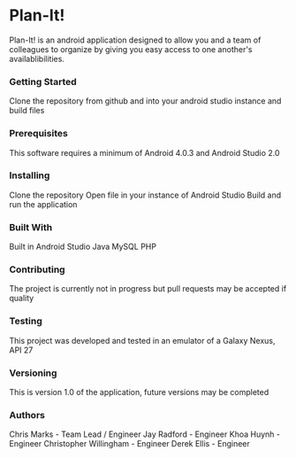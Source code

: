 <h1>Plan-It!</h1>

Plan-It! is an android application designed to allow you and a team of colleagues to organize by giving you easy access to one another's availablibilities.

<h3>Getting Started</h3>

Clone the repository from github and into your android studio instance and build files

<h3>Prerequisites</h3>

This software requires a minimum of Android 4.0.3 and Android Studio 2.0

<h3>Installing</h3>

Clone the repository
Open file in your instance of Android Studio
Build and run the application

<h3>Built With</h3>

Built in Android Studio
Java
MySQL
PHP

<h3>Contributing</h3>

The project is currently not in progress but pull requests may be accepted if quality

<h3>Testing</h3>

This project was developed and tested in an emulator of a Galaxy Nexus, API 27

<h3>Versioning</h3>

This is version 1.0 of the application, future versions may be completed

<h3>Authors</h3>

Chris Marks - Team Lead /  Engineer
Jay Radford - Engineer
Khoa Huynh - Engineer
Christopher Willingham - Engineer
Derek Ellis - Engineer
